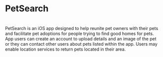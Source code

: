 # PetSearch
#
PetSearch is an iOS app designed to help reunite pet owners with their pets
and facilitate pet adoptions for people trying to find good homes for pets.
App users can create an account to upload details and an image of the pet
or they can contact other users about pets listed within the app. Users may
enable location services to return pets located in their area.

